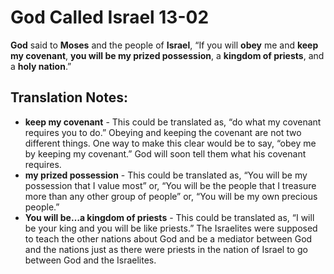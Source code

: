 God Called Israel 13-02
=========================


**God** said to **Moses** and the people of **Israel**, “If you
will **obey** me and **keep my covenant**, **you will be my prized
possession**, a **kingdom of priests**, and a **holy nation**.”

Translation Notes:
------------------

-   **keep my covenant** - This could be translated as, “do what my
    covenant requires you to do.” Obeying and keeping the covenant are
    not two different things. One way to make this clear would be to say,
    “obey me by keeping my covenant.” God will soon tell them what
    his covenant requires.
-   **my prized possession** - This could be translated as, “You will be
    my possession that I value most” or, “You will be the people
    that I treasure more than any other group of people” or, “You
    will be my own precious people.”
-   **You will be…a kingdom of priests** - This could be translated as,
    “I will be your king and you will be like priests.” The Israelites
    were supposed to teach the other nations about God and be a mediator
    between God and the nations just as there were priests in the nation
    of Israel to go between God and the Israelites.

